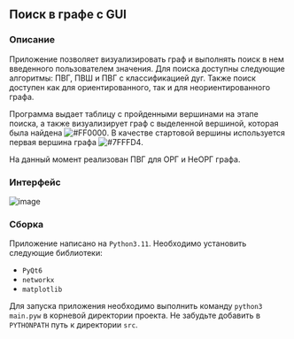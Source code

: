 ## Поиск в графе с GUI

### Описание

Приложение позволяет визуализировать граф и выполнять поиск в нем введенного пользователем значения.
Для поиска доступны следующие алгоритмы: ПВГ, ПВШ и ПВГ c классификацией дуг. 
Также поиск доступен как для ориентированного, так и для неориентированного графа.

Программа выдает таблицу с пройденными вершинами на этапе поиска, 
а также визуализирует граф с выделенной вершиной, которая была найдена ![#FF0000](https://placehold.co/15x15/FF0000/FF0000.png).
В качестве стартовой вершины используется первая вершина графа ![#7FFFD4](https://placehold.co/15x15/7FFFD4/7FFFD4.png).

На данный момент реализован ПВГ для ОРГ и НеОРГ графа.

### Интерфейс

![image](https://user-images.githubusercontent.com/76239707/236921635-ce57a408-fd28-4473-82d1-1f67b703b83a.png)


### Сборка

Приложение написано на `Python3.11`. Необходимо установить следующие библиотеки:

- `PyQt6`
- `networkx`
- `matplotlib`

Для запуска приложения необходимо выполнить команду `python3 main.pyw` в корневой директории проекта. 
Не забудьте добавить в `PYTHONPATH` путь к директории `src`.
